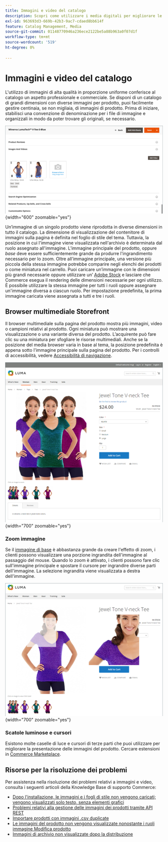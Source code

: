 ```yaml
---
title: Immagini e video del catalogo
description: Scopri come utilizzare i media digitali per migliorare le pagine dei prodotti di catalogo e fornire elementi visivi ai clienti.
exl-id: 963693d3-669b-42b3-9ac7-cdaed8bb614f
feature: Catalog Management, Media
source-git-commit: 01148770946a236ece2122be5a88b963a0f07d1f
workflow-type: tm+mt
source-wordcount: '519'
ht-degree: 0%

---
```


# Immagini e video del catalogo

L&#39;utilizzo di immagini di alta qualità in proporzione uniforme conferisce al catalogo un aspetto professionale e commerciale. Se disponi di un catalogo di grandi dimensioni con diverse immagini per prodotto, puoi facilmente gestire centinaia, se non migliaia, di immagini di prodotto. Prima di iniziare, stabilisci una convenzione di denominazione per i file di immagine e organizzali in modo da poter trovare gli originali, se necessario.

![Immagini del prodotto](./assets/product-images-videos-swatch.png){width="600" zoomable="yes"}

Un’immagine di un singolo prodotto viene riprodotta in diverse dimensioni in tutto il catalogo. La dimensione di visualizzazione del contenitore di immagini sulla pagina è definita nel foglio di stile del tema. Tuttavia, la posizione in cui l&#39;immagine viene visualizzata nell&#39;archivio è determinata dal ruolo assegnato all&#39;immagine. L’immagine principale del prodotto, oppure _base_ deve essere sufficientemente grande da produrre l&#39;ingrandimento necessario per lo zoom. Oltre all’immagine principale, una versione più piccola della stessa immagine potrebbe comparire negli elenchi dei prodotti o come miniatura nel carrello. Puoi caricare un’immagine con le dimensioni più grandi necessarie oppure utilizzare un’ [Adobe Stock](../content-design/adobe-stock.md) e lasciare che Commerce esegua il rendering delle dimensioni necessarie per ogni utilizzo. È possibile utilizzare la stessa immagine per tutti i ruoli oppure assegnare un&#39;immagine diversa a ciascun ruolo. Per impostazione predefinita, la prima immagine caricata viene assegnata a tutti e tre i ruoli.

## Browser multimediale Storefront

Il browser multimediale sulla pagina del prodotto mostra più immagini, video o campioni relativi al prodotto. Ogni miniatura può mostrare una visualizzazione o una variante diversa del prodotto. L’acquirente può fare clic su una miniatura per sfogliare le risorse multimediali. Anche se la posizione del media browser varia in base al tema, la posizione predefinita è appena sotto l&#39;immagine principale sulla pagina del prodotto. Per i controlli di accessibilità, vedere [Accessibilità di navigazione](../getting-started/navigation-accessibility.md).

![Browser multimediale Storefront](./assets/storefront-thumbnail-gallery.png){width="700" zoomable="yes"}

### Zoom immagine

Se il [immagine di base](product-image.md) è abbastanza grande da creare l&#39;effetto di zoom, i clienti possono visualizzare una porzione ingrandita dell&#39;immagine al passaggio del mouse. Quando lo zoom è attivato, i clienti possono fare clic sull&#39;immagine principale e spostare il cursore per ingrandire diverse parti dell&#39;immagine. La selezione ingrandita viene visualizzata a destra dell&#39;immagine.

![Zoom immagine](./assets/storefront-image-zoom.png){width="700" zoomable="yes"}

### Scatole luminose e cursori

Esistono molte caselle di luce e cursori di terze parti che puoi utilizzare per migliorare la presentazione delle immagini del prodotto. Cercare estensioni in [Commerce Marketplace](../getting-started/commerce-marketplace.md).

## Risorse per la risoluzione dei problemi

Per assistenza nella risoluzione dei problemi relativi a immagini e video, consulta i seguenti articoli della Knowledge Base di supporto Commerce:

- [Dopo l&#39;installazione, le immagini e i fogli di stile non vengono caricati; vengono visualizzati solo testo, senza elementi grafici](https://experienceleague.adobe.com/docs/commerce-knowledge-base/kb/troubleshooting/storefront/after-installing-images-and-stylesheets-do-not-load-only-text-displays-no-graphics.html)
- [Problemi relativi alla gestione delle immagini dei prodotti tramite API REST](https://experienceleague.adobe.com/docs/commerce-knowledge-base/kb/support-tools/patches/v1-0-5/mdva-28763-magento-patch-issues-with-managing-product-images-via-rest-api.html)
- [Importare prodotti con immagini .csv duplicate](https://experienceleague.adobe.com/docs/commerce-knowledge-base/kb/support-tools/patches/v1-0-14/mdva-31969-magento-patch-import-products-.csv-images-duplicated.html)
- [Le immagini del prodotto non vengono visualizzate nonostante i ruoli immagine Modifica prodotto](https://experienceleague.adobe.com/docs/commerce-knowledge-base/kb/troubleshooting/storefront/product-images-do-not-display-despite-product-edit-image-roles.html)
- [Immagini di archivio non visualizzate dopo la distribuzione](https://experienceleague.adobe.com/docs/commerce-knowledge-base/kb/troubleshooting/storefront/store-images-not-displayed-after-deployment.html)
